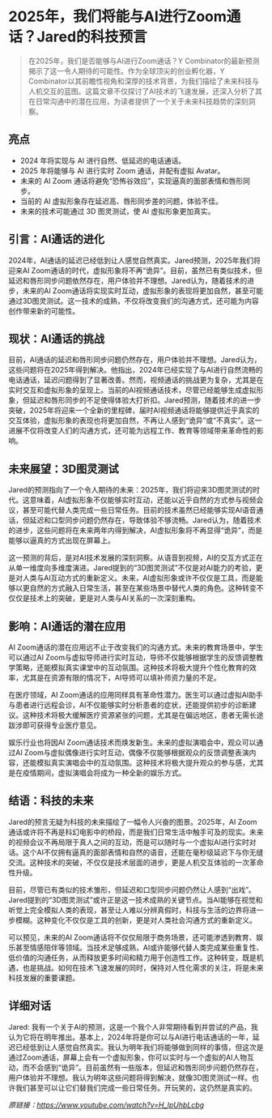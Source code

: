 # 2025年，我们将能与AI进行Zoom通话？Jared的科技预言

>在2025年，我们是否能够与AI进行Zoom通话？Y Combinator的最新预测揭示了这一令人期待的可能性。作为全球顶尖的创业孵化器，Y Combinator以其前瞻性视角和深厚的技术背景，为我们描绘了未来科技与人机交互的蓝图。这篇文章不仅探讨了AI技术的飞速发展，还深入分析了其在日常沟通中的潜在应用，为读者提供了一个关于未来科技趋势的深刻洞察。

## 亮点
- 2024 年将实现与 AI 进行自然、低延迟的电话通话。  
- 2025 年将能够与 AI 进行实时 Zoom 通话，并配有虚拟 Avatar。  
- 未来的 AI Zoom 通话将避免“恐怖谷效应”，实现逼真的面部表情和唇形同步。  
- 当前的 AI 虚拟形象存在延迟高、唇形同步差的问题，体验不佳。  
- 未来的技术可能通过 3D 图灵测试，使 AI 虚拟形象更加真实。

## 引言：AI通话的进化
2024年，AI通话的延迟已经低到让人感觉自然真实。Jared预测，2025年我们将迎来AI Zoom通话的时代，虚拟形象将不再“诡异”。目前，虽然已有类似技术，但延迟和唇形同步问题依然存在，用户体验并不理想。Jared认为，随着技术的进步，未来的AI Zoom通话将实现实时互动，虚拟形象的表现将更加自然，甚至可能通过3D图灵测试。这一技术的成熟，不仅将改变我们的沟通方式，还可能为内容创作带来新的可能性。

## 现状：AI通话的挑战
目前，AI通话的延迟和唇形同步问题仍然存在，用户体验并不理想。Jared认为，这些问题将在2025年得到解决。他指出，2024年已经实现了与AI进行自然流畅的电话通话，延迟问题得到了显著改善。然而，视频通话的挑战更为复杂，尤其是在实时交互和虚拟形象的呈现上。当前的AI视频通话技术，尽管已经能够生成虚拟形象，但延迟和唇形同步的不足使得体验大打折扣。Jared预测，随着技术的进一步突破，2025年将迎来一个全新的里程碑，届时AI视频通话将能够提供近乎真实的交互体验，虚拟形象的表现也将更加自然，不再让人感到“诡异”或“不真实”。这一进展不仅将改变人们的沟通方式，还可能为远程工作、教育等领域带来革命性的影响。

## 未来展望：3D图灵测试
Jared的预测指向了一个令人期待的未来：2025年，我们将迎来3D图灵测试的时代。这意味着，AI虚拟形象不仅能够实时互动，还能以近乎自然的方式参与视频会议，甚至可能代替人类完成一些日常任务。目前的技术虽然已经能够实现AI语音通话，但延迟和口型同步问题仍然存在，导致体验不够流畅。Jared认为，随着技术的进步，这些问题将在未来两年内得到解决，AI虚拟形象将不再显得“诡异”，而是能够以逼真的方式出现在屏幕上。

这一预测的背后，是对AI技术发展的深刻洞察。从语音到视频，AI的交互方式正在从单一维度向多维度演进。Jared提到的“3D图灵测试”不仅是对AI能力的考验，更是对人类与AI互动方式的重新定义。未来，AI虚拟形象或许不仅仅是工具，而是能够以更自然的方式融入日常生活，甚至在某些场景中替代人类的角色。这种转变不仅仅是技术上的突破，更是对人类与AI关系的一次深刻重构。

## 影响：AI通话的潜在应用
AI Zoom通话的潜在应用远不止于改变我们的沟通方式。未来的教育场景中，学生可以通过AI Zoom与虚拟导师进行实时互动，导师不仅能够根据学生的反馈调整教学策略，还能模拟真实课堂中的互动氛围。这种技术将极大提升个性化教育的效率，尤其是在资源有限的情况下，AI导师可以填补师资力量的不足。

在医疗领域，AI Zoom通话的应用同样具有革命性潜力。医生可以通过虚拟AI助手与患者进行远程会诊，AI不仅能够实时分析患者的症状，还能提供初步的诊断建议。这种技术将极大缓解医疗资源紧张的问题，尤其是在偏远地区，患者无需长途跋涉即可获得专业医疗意见。

娱乐行业也将因AI Zoom通话技术而焕发新生。未来的虚拟演唱会中，观众可以通过AI Zoom与虚拟偶像进行实时互动，偶像不仅能够根据观众的反馈调整表演内容，还能模拟真实演唱会中的互动氛围。这种技术将极大提升观众的参与感，尤其是在疫情期间，虚拟演唱会将成为一种全新的娱乐方式。

## 结语：科技的未来
Jared的预言无疑为科技的未来描绘了一幅令人兴奋的图景。2025年，AI Zoom通话或许将不再是科幻电影中的桥段，而是我们日常生活中触手可及的现实。未来的视频会议不再局限于真人之间的互动，而是可以随时与一个虚拟AI进行实时对话。这个AI不仅拥有逼真的面部表情和自然的语音，还能在毫秒级延迟下与你无缝交流。这种技术的突破，不仅仅是技术层面的进步，更是人机交互体验的一次革命性升级。

目前，尽管已有类似的技术雏形，但延迟和口型同步问题仍然让人感到“出戏”。Jared提到的“3D图灵测试”或许正是这一技术成熟的关键节点。当AI能够在视觉和听觉上完全模拟人类的表现，甚至让人难以分辨真假时，科技与生活的边界将进一步模糊。这种变化不仅仅是工具的创新，更是对人类社会沟通方式的重新定义。

可以预见，未来的AI Zoom通话将不仅仅局限于商务场景，还可能渗透到教育、娱乐甚至情感陪伴等领域。当技术足够成熟，AI或许能够代替人类完成某些重复性、低价值的沟通任务，从而释放更多时间和精力用于创造性工作。这种转变，既是机遇，也是挑战。如何在技术飞速发展的同时，保持对人性化需求的关注，将是未来科技发展的重要课题。

## 详细对话
Jared: 我有一个关于AI的预测，这是一个我个人非常期待看到并尝试的产品，我认为它将在明年推出。基本上，2024年将是你可以与AI进行电话通话的一年，延迟已经低到让人感觉自然真实。我认为明年我们将能够做到同样的事情，但这次是通过Zoom通话，屏幕上会有一个虚拟形象，你可以实时与一个虚拟的AI人物互动，而不会感到“诡异”。目前虽然有一些版本，但延迟和唇形同步问题仍然存在，用户体验并不理想。我认为明年这些问题将得到解决，就像3D图灵测试一样。也许我们甚至可以让它们替我们完成一些日常任务。开玩笑的，这仍然是真实的。

_原链接：https://www.youtube.com/watch?v=H_lpUhbLcbg_